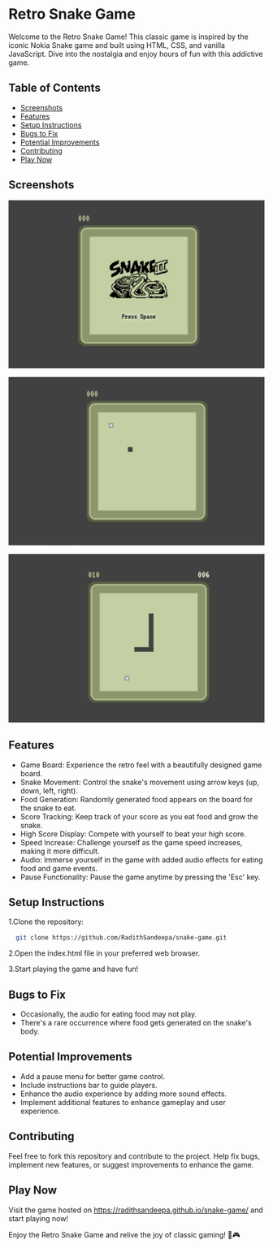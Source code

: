 
# Retro Snake Game

Welcome to the Retro Snake Game! This classic game is inspired by the iconic Nokia Snake game and built using HTML, CSS, and vanilla JavaScript. Dive into the nostalgia and enjoy hours of fun with this addictive game.

## Table of Contents

- [Screenshots](#Screenshots)
- [Features](#Features)
- [Setup Instructions](#Setup-Instructions)
- [Bugs to Fix](#Bugs-to-Fix)
- [Potential Improvements](#Potential-Improvements)
- [Contributing](#Contributing)
- [Play Now](#Play-Now)

<a id="Screenshots"></a>
## Screenshots

![Game start](https://github.com/RadithSandeepa/snake-game/blob/main/Images/gamestart.png)

![Game play1](https://github.com/RadithSandeepa/snake-game/blob/main/Images/gameplay1.png)

![Game play2](https://github.com/RadithSandeepa/snake-game/blob/main/Images/gameplay2.png)

<a id="Features"></a>
## Features

- Game Board: Experience the retro feel with a beautifully designed game board.
- Snake Movement: Control the snake's movement using arrow keys (up, down, left, right).
- Food Generation: Randomly generated food appears on the board for the snake to eat.
- Score Tracking: Keep track of your score as you eat food and grow the snake.
- High Score Display: Compete with yourself to beat your high score.
- Speed Increase: Challenge yourself as the game speed increases, making it more difficult.
- Audio: Immerse yourself in the game with added audio effects for eating food and game events.
- Pause Functionality: Pause the game anytime by pressing the 'Esc' key.

<a id="Setup-Instructions"></a>
## Setup Instructions

  1.Clone the repository:

```bash
  git clone https://github.com/RadithSandeepa/snake-game.git
```


 2.Open the index.html file in your preferred web browser.

 3.Start playing the game and have fun!

<a id="Bugs-to-Fix"></a>
## Bugs to Fix

- Occasionally, the audio for eating food may not play.
- There's a rare occurrence where food gets generated on the snake's body.

<a id="Potential-Improvements"></a>  
## Potential Improvements

- Add a pause menu for better game control.
- Include instructions bar to guide players.
- Enhance the audio experience by adding more sound effects.
- Implement additional features to enhance gameplay and user experience.
  
<a id="Contributing"></a>
## Contributing


Feel free to fork this repository and contribute to the project. Help fix bugs, implement new features, or suggest improvements to enhance the game.

<a id="Play-Now"></a>
## Play Now

Visit the game hosted on https://radithsandeepa.github.io/snake-game/ and start playing now!

Enjoy the Retro Snake Game and relive the joy of classic gaming! 🐍🎮
